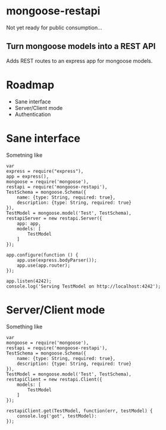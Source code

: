 mongoose-restapi
================

Not yet ready for public consumption...

Turn mongoose models into a REST API
------------------------------------

Adds REST routes to an express app for mongoose models.

Roadmap
=======

- Sane interface
- Server/Client mode
- Authentication

Sane interface
==============

Sometning like

	var
	express = require("express"),
	app = express(),
	mongoose = require('mongoose'),
	restapi = require('mongoose-restapi'),
	TestSchema = mongoose.Schema({
		name: {type: String, required: true},
		description: {type: String, required: true}
	}),
	TestModel = mongoose.model('Test', TestSchema),
	restapiServer = new restapi.Server({
		app: app,
		models: [
			TestModel
		]
	});

	app.configure(function () {
		app.use(express.bodyParser());
		app.use(app.router);
	});

	app.listen(4242);
	console.log('Serving TestModel on http://localhost:4242');

Server/Client mode
==================

Something like

	var
	mongoose = require('mongoose'),
	restapi = require('mongoose-restapi'),
	TestSchema = mongoose.Schema({
		name: {type: String, required: true},
		description: {type: String, required: true}
	}),
	TestModel = mongoose.model('Test', TestSchema),
	restapiClient = new restapi.Client({
		models: [
			TestModel
		]
	});

	restapiClient.get(TestModel, function(err, testModel) {
		console.log('got', testModel):
	});